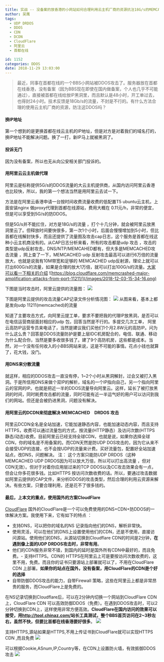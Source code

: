 ```yaml
---
title: 实战 -- 没备案的放香港的小网站如何合理利用云主机厂商的资源抗注18G/s的MEMCACHED UDP DRDOS 攻击
author: 吴鹰
tags:
  - UDP DRDOS
  - DDOS
  - CDN
  - DCDN
  - CloudFlare
  - 阿里云
  - 首都在线

id: 1152
categories: DDOS
date: 2018-11-29 13:03:00
---
```

> 最近，同事在首都在线的一个BBS小网站被DDOS攻击了。服务器放在首都在线香港，没有备案（因为BBS现在即使在国内做备案，个人也几乎不可能通过），直接被首都在线给放IP黑洞里，而且默认是48小时，开工单过去，也得封24小时。技术反馈是18Gb/s的流量，不封是不行的。有什么方法合理的使用云主机厂商的资源，防注这DDOS吗？

#### 换IP地址
第一个想到的是更换首都在线云主机的IP地址，但是对方是对着我们的域名打的，换IP地址不能解决问题。换了一打，新IP马上就被黑洞了。

#### 投诉无门
因为没有备案，所以也无从向公安相关部门投诉的。

#### 用阿里云云主机做代理
阿里云是标称提供5G/s的DDOS流量的大云主机提供商，从国内访问阿里云香港也比较快，所以，我的第一个想法当然是用阿里云去试一下。

方法是在阿里云香港申请一台按时间收费流量收费的低配置T5 ubuntu云主机，上面安装nginx 做proxy代理到首都在线源站，费用大概在 0.11元/h，非常的便宜，但是可以享受到5G/s的防DDOS。 

但是5G/s并不能扛住，对方是18G/s的流量 ，打个十几分钟，就会被阿里云放黑洞里云了。但释放时间要快很多，第一次1个小时，后面会慢慢增加到5小时，但比首都在线解封快多，而且还提供了流量图及攻击cap日志，这个服务是首都在线这种小云主机商没有的。从CAP日志分析来看，所有的攻击都是udp 攻击 ，攻击的类型是udp反射攻击，DNS/NTP/MEMCAHED都有，但大多是MEMCACHED攻击流量 ，网上查了一下，MEMCACHED udp 反射攻击最高可以进行6万倍的流量放大，也就是说我有10M带宽和足够的 MEMCACHED udp反射源，理论上就可以打出600G/s的流量，如果是合理的放大1万倍，就可以打出100G/s的流量。[大家可以看一下相关的介绍](https://blog.cloudflare.com/memcrashed-major-amplification-attacks-from-port-11211/)
![https://blog.cloudflare.com/memcrashed-major-amplification-attacks-from-port-11211/](/images/2018-12-03-15-34-16.png)

下图是当时攻击时，阿里云提供的流量图：
![](/images/2018-12-03-15-38-15.png)

下图是阿里云提供的攻击流量CAP记录文件分析情况图：
![](/images/2018-12-03-15-46-45.png)
从图来看，基本上都是发向udp 11211(memcached)的流量

知道了主要攻击方式，向阿里云提工单，要求不要把我的代理IP放黑洞，是否可以在电信运营商层面封相应的udp 包，回答当然是不行的。多提交几次工单， 阿里云高防IP运营专员来电话了，当然是建议我们买他们1个月2.8W元的高防IP。问为什么这么贵？回答是DDOS流量防护是要上层IDC机房配合的，电信、联通、移动为什么配合你，当然是要多收很多钱了。建了9个高防机房，这些都是成本。当然，对一个没有任何收入的小BBS网站来说，这是不可能的事情。花点小钱也就算了，花大钱，没门。

#### 用DNS来分散流量
就这样，相应的DDOS攻击一直没有停，1~2个小时从黑洞解封，过会又被打入黑洞。于是所信用DNS来做个双IP的解析，域名的一个IP指向自己，另一个指向阿里云的官网的IP。也就是把近一半的DDOS流量导向阿里云。这样，延长了被打放黑洞的时间，同时耗费攻击都的流量，同时可能有近一半运气好的用户可以访问到我们的网站。但还是会被扔进黑洞，问题没有解决。

#### 用阿里云的DCDN来彻底解决 MEMCACHED　DRDOS 攻击
阿里云DCDN全名是全站加速，它能加速静态内容，也能加速动态内容，而且支持HTTPS，收费可以通过流量包的方式，按流量(HTTP静态）及访问次数(HTTPS静态/动态)收费。目前阿里云已经支持全球CDN，也就是说，如果你选择全球CDN，你的域名是不用备案的。而CDN天然是防UDP DOS攻击的，因为它从来不会接受UDP的连接，也不会按UDP的流量来计费。买好流量包，配置好全站加速站点，改DNS，问题解决。
注： 这个方案只能防UDP DRDOS（这种MEMCACHED UDP DRDOS因为可以放大万倍，所以可以打出高流量 ，但对CDN无效）。但对于对着你应用层过来的TCP DDOS以及CC攻击效果会有一点，但会让你多花很多钱。比如HTTPS 按访问次数收费的话。所以，要通过攻击数据如阿里云提供的CAP文件，来分析DDOS的攻击类型，然后合理的利用云资源来解决。有些方案，只要合理利用，还是花不了很多钱的。

#### 最后，上本文的重点，使用国外的方案CloudFlare
[CloudFlare](https://www.cloudflare.com/zh-cn/) 国外的CloudFlare是一个可以免费使用的DNS+CDN+防DDOS的一体解决方案。我使用下来，它有如下的特点 ：
- 支持DNS，可以把你的域名的NS 记录指向他们的DNS，解析非常快。
- 使用灵活，可以在他们的DNS上设置使用他们的CDN，还是不使用，直接访问源站。使用他们的DNS，从源站切换到Cloudflare CDN的时间是2分钟，**在遇到像上面的UDP DRDOS攻击时，非常有用**。
- 他们的CDN服务非常不错，到国内的延时是国外所有CDN中最好的，而且免费。- 支持HTTPS。CDN的 HTTPS在阿里云上可是要按访问次数收费的，这里不用，免费。而且你的证书只要源站上部署就可以了，不用在CloudFlare CDN 上部署。**如果你的站点在国外，没有备案，用CloudFlare的CDN是个好的选择**
- 自带防御DDOS攻击的能力，自带Firewall 策略，这些在阿里云上都是非常昂贵的服务，而CloudFlare上是免费的。


在NS记录切换到Cloudflare后，可以在2分钟内切换一个网站到CloudFlare CDN 上，CloudFlare CDN 可以高效防御DDOS（免费）。在遇到DDOS攻击时，可以2分钟切换到CDN上，这样使用非常方便高效。**CloudFlare在国内访问的效果可以接受，用<http://tool.chinaz.com/>站长工具测试，整个BBS首页访问在2~3秒左右，虽然不快，但要比首都在线香港要好很多**。
![](/images/2019-04-02-14-14-06.png)

支持HTTPS,源站如果是HTTPS,不用上传证书到CloudFlare就可以实现HTTPS CDN ,而且免费
![](/images/2019-04-02-14-20-10.png)

可以根据Cookie,ASnum,IP,Country等，在CDN上设置防火墙，有效抵御DDOS攻击
![](/images/2019-04-02-14-22-31.png)



